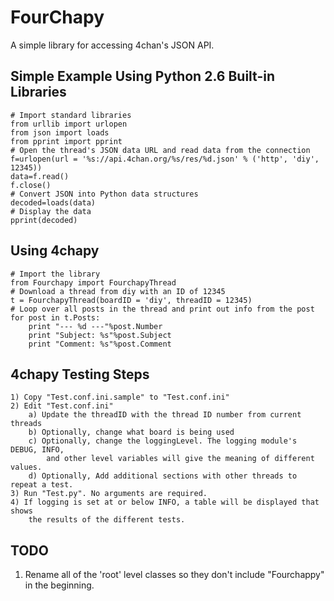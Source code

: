 FourChapy
=====
A simple library for accessing 4chan's JSON API.  


Simple Example Using Python 2.6 Built-in Libraries
-----
	# Import standard libraries 
	from urllib import urlopen
	from json import loads
	from pprint import pprint
	# Open the thread's JSON data URL and read data from the connection
	f=urlopen(url = '%s://api.4chan.org/%s/res/%d.json' % ('http', 'diy', 12345))
	data=f.read()
	f.close()
	# Convert JSON into Python data structures
	decoded=loads(data)
	# Display the data
	pprint(decoded)

Using 4chapy
-----
	# Import the library
	from Fourchapy import FourchapyThread
	# Download a thread from diy with an ID of 12345
	t = FourchapyThread(boardID = 'diy', threadID = 12345)
	# Loop over all posts in the thread and print out info from the post
	for post in t.Posts:
		print "--- %d ---"%post.Number
		print "Subject: %s"%post.Subject
		print "Comment: %s"%post.Comment
		
4chapy Testing Steps
-----
	1) Copy "Test.conf.ini.sample" to "Test.conf.ini"
	2) Edit "Test.conf.ini"
		a) Update the threadID with the thread ID number from current threads
		b) Optionally, change what board is being used
		c) Optionally, change the loggingLevel. The logging module's DEBUG, INFO, 
			and other level variables will give the meaning of different values. 
		d) Optionally, Add additional sections with other threads to repeat a test.  
	3) Run "Test.py". No arguments are required. 
	4) If logging is set at or below INFO, a table will be displayed that shows
		the results of the different tests.  

TODO
-----
1.  Rename all of the 'root' level classes so they don't include "Fourchappy" in the beginning.

 
